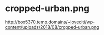 # cropped-urban.png

http://box5370.temp.domains/~loveciti/wp-content/uploads/2018/08/cropped-urban.png